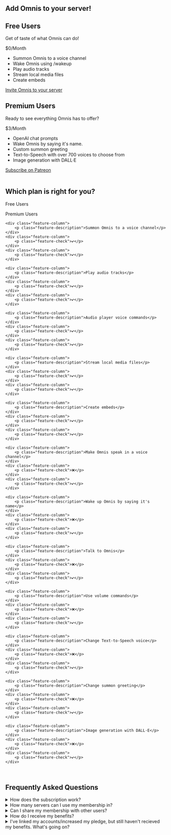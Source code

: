 #

<link rel="stylesheet" href="https://cdnjs.cloudflare.com/ajax/libs/font-awesome/6.1.0/css/all.min.css">

<h2 class="feature-header"><b>Add Omnis to your server!</b></h2>

<div class="pricing-container">
    <div class="pricing-box">
        <h2 class="pricing-header"><b>Free Users</b></h2>
        <p class="pricing-description">Get of taste of what Omnis can do!</p>
        <div class="pricing-price">
            <span class="pricing-price-bold">$0</span><span>/Month</span>
        </div>
        <ul class="pricing-features">
            <li>Summon Omnis to a voice channel</li>
			<li>Wake Omnis using /wakeup</li>
			<li>Play audio tracks</li>
            <li>Stream local media files</li>
            <li>Create embeds</li>
        </ul>
        <a class="pricing-button" href="https://discord.com/api/oauth2/authorize?client_id=1079301591548563527&permissions=277062470720&scope=bot">
			<i class="fab fa-discord fa-bounce"></i> Invite Omnis to your server
		</a>
    </div>
    <div class="pricing-box">
        <h2 class="pricing-header"><b>Premium Users</b></h2>
        <p class="pricing-description">Ready to see everything Omnis has to offer?</p>
        <div class="pricing-price">
            <span class="pricing-price-bold">$3</span><span>/Month</span>
        </div>
        <ul class="pricing-features">
			<li>OpenAI chat prompts</li>
			<li>Wake Omnis by saying it's name.</li>
            <li>Custom summon greeting</li>
			<li>Text-to-Speech with over 700 voices to choose from</li>
			<li>Image generation with DALL·E</li>
        </ul>
        <a class="pricing-button" href="https://www.patreon.com/7thousandnumbers/membership">
			<i class="fa-brands fa-patreon fa-bounce"></i> Subscribe on Patreon
		</a>
    </div>
</div>

<br>

<h2 class="feature-header"><b>Which plan is right for you?</b></h2>

<div class="feature-list">
    <div class="feature-column">
        <p class="feature-label"></p>
    </div>
    <div class="feature-column">
        <p class="feature-label">Free Users</p>
    </div>
    <div class="feature-column">
        <p class="feature-label">Premium Users</p>
    </div>
	
    <div class="feature-column">
        <p class="feature-description">Summon Omnis to a voice channel</p>
    </div>
    <div class="feature-column">
        <p class="feature-check">✔️</p>
    </div>
    <div class="feature-column">
        <p class="feature-check">✔️</p>
    </div>
	
	<div class="feature-column">
        <p class="feature-description">Play audio tracks</p>
    </div>
    <div class="feature-column">
        <p class="feature-check">✔️</p>
    </div>
    <div class="feature-column">
        <p class="feature-check">✔️</p>
    </div>
	
	<div class="feature-column">
        <p class="feature-description">Audio player voice commands</p>
    </div>
    <div class="feature-column">
        <p class="feature-check">✔️</p>
    </div>
    <div class="feature-column">
        <p class="feature-check">✔️</p>
    </div>
	
	<div class="feature-column">
        <p class="feature-description">Stream local media files</p>
    </div>
    <div class="feature-column">
        <p class="feature-check">✔️</p>
    </div>
    <div class="feature-column">
        <p class="feature-check">✔️</p>
    </div>
	
	<div class="feature-column">
        <p class="feature-description">Create embeds</p>
    </div>
    <div class="feature-column">
        <p class="feature-check">✔️</p>
    </div>
    <div class="feature-column">
        <p class="feature-check">✔️</p>
    </div>
	
	<div class="feature-column">
        <p class="feature-description">Make Omnis speak in a voice channel</p>
    </div>
    <div class="feature-column">
        <p class="feature-check">❌</p>
    </div>
    <div class="feature-column">
        <p class="feature-check">✔️</p>
    </div>
	
	<div class="feature-column">
        <p class="feature-description">Wake up Omnis by saying it's name</p>
    </div>
    <div class="feature-column">
        <p class="feature-check">❌</p>
    </div>
    <div class="feature-column">
        <p class="feature-check">✔️</p>
    </div>
	
	<div class="feature-column">
        <p class="feature-description">Talk to Omnis</p>
    </div>
    <div class="feature-column">
        <p class="feature-check">❌</p>
    </div>
    <div class="feature-column">
        <p class="feature-check">✔️</p>
    </div>
	
	<div class="feature-column">
        <p class="feature-description">Use volume commands</p>
    </div>
    <div class="feature-column">
        <p class="feature-check">❌</p>
    </div>
    <div class="feature-column">
        <p class="feature-check">✔️</p>
    </div>
	
	<div class="feature-column">
        <p class="feature-description">Change Text-to-Speech voice</p>
    </div>
    <div class="feature-column">
        <p class="feature-check">❌</p>
    </div>
    <div class="feature-column">
        <p class="feature-check">✔️</p>
    </div>
	
	<div class="feature-column">
        <p class="feature-description">Change summon greeting</p>
    </div>
    <div class="feature-column">
        <p class="feature-check">❌</p>
    </div>
    <div class="feature-column">
        <p class="feature-check">✔️</p>
    </div>
	
	<div class="feature-column">
        <p class="feature-description">Image generation with DALL·E</p>
    </div>
    <div class="feature-column">
        <p class="feature-check">❌</p>
    </div>
    <div class="feature-column">
        <p class="feature-check">✔️</p>
    </div>
</div>

<br>

<h2 class="feature-header"><b>Frequently Asked Questions</b></h2>

<details>
    <summary>How does the subscription work?</summary>
	<p class="pricing-description">When you subscribe, you are buying an individual membership for yourself. You'll receive an allowance every month based on the amount that you pledge. If you use more than your allowance covers, you'll temporarily lose access to prompt and image generation until your usage resets when your membership renews or until you increase your pledge.</p>
</details>

<details>
    <summary>How many servers can I use my membership in?</summary>
	<p class="pricing-description">You can use your membership in any server with Omnis. You do not need multiple subscriptions for additional servers.</p>
</details>

<details>
    <summary>Can I share my membership with other users?</summary>
	<p class="pricing-description">Not at the moment, but maybe it will be allowed in the future.</p>
</details>

<details>
    <summary>How do I receive my benefits?</summary>
    <p class="pricing-description">All you need to do <a href="https://www.patreon.com/settings/apps/discord">link your Discord account and Patreon account</a>.</p>
</details>

<details>
    <summary>I've linked my accounts/increased my pledge, but still haven't recieved my benefits. What's going on?</summary>
    <p class="pricing-description">Omnis refreshes it's Patreon subscriptions every 60 seconds. If you still aren't recieving your benefits after that, then Patreon's servers may be under maintenance. Give it another try in a few minutes, if it still doesn't work, reach out to me!</p>
</details>